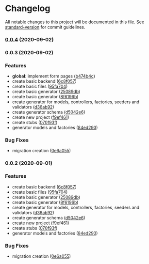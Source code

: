 # Changelog

All notable changes to this project will be documented in this file. See [standard-version](https://github.com/conventional-changelog/standard-version) for commit guidelines.

### [0.0.4](https://github.com/EmersonBraun/SommerFord/compare/v0.0.3...v0.0.4) (2020-09-02)

### 0.0.3 (2020-09-02)


### Features

* **global:** implement form pages ([b474b4c](https://github.com/EmersonBraun/SommerFord/commit/b474b4c9bb2cadef7c3df8cc5111c7c891e95bd5))
* create basic backend ([6c8f057](https://github.com/EmersonBraun/SommerFord/commit/6c8f057d1dabe5c03c46f734aa436027a170ba9d))
* create basic files ([95fa704](https://github.com/EmersonBraun/SommerFord/commit/95fa7041056235b427dcb48f2d1620e7b7ed75aa))
* create basic generator ([25089db](https://github.com/EmersonBraun/SommerFord/commit/25089db5bb93f45e85c81b674d16503702e8a67d))
* create basic generator ([8f6196b](https://github.com/EmersonBraun/SommerFord/commit/8f6196b92580bc4dbd6c2df7ac242ab5f5d45597))
* create generator for models, controllers, factories, seeders and validators ([d36ab92](https://github.com/EmersonBraun/SommerFord/commit/d36ab92912bbd0efba4f10b6e2eba6a586bb166d))
* create generator schema ([d5042e6](https://github.com/EmersonBraun/SommerFord/commit/d5042e68799bf52adbc9c98ef5bca75d442dcd7e))
* create new project ([f9ef461](https://github.com/EmersonBraun/SommerFord/commit/f9ef46139f9fac17b3e988a1e30df856db598002))
* create stubs ([070f93f](https://github.com/EmersonBraun/SommerFord/commit/070f93fe582ecd7248d48aa5c6007075c2492d6f))
* generator models and factories ([84ed293](https://github.com/EmersonBraun/SommerFord/commit/84ed293d8ed4c50b68d48153a97fff5ec963dc74))


### Bug Fixes

* migration creation ([0e6a055](https://github.com/EmersonBraun/SommerFord/commit/0e6a055d52784a9bf8963d48c5bbd6df8bb6312c))

### 0.0.2 (2020-09-01)


### Features

* create basic backend ([6c8f057](https://github.com/EmersonBraun/SommerFord/commit/6c8f057d1dabe5c03c46f734aa436027a170ba9d))
* create basic files ([95fa704](https://github.com/EmersonBraun/SommerFord/commit/95fa7041056235b427dcb48f2d1620e7b7ed75aa))
* create basic generator ([25089db](https://github.com/EmersonBraun/SommerFord/commit/25089db5bb93f45e85c81b674d16503702e8a67d))
* create basic generator ([8f6196b](https://github.com/EmersonBraun/SommerFord/commit/8f6196b92580bc4dbd6c2df7ac242ab5f5d45597))
* create generator for models, controllers, factories, seeders and validators ([d36ab92](https://github.com/EmersonBraun/SommerFord/commit/d36ab92912bbd0efba4f10b6e2eba6a586bb166d))
* create generator schema ([d5042e6](https://github.com/EmersonBraun/SommerFord/commit/d5042e68799bf52adbc9c98ef5bca75d442dcd7e))
* create new project ([f9ef461](https://github.com/EmersonBraun/SommerFord/commit/f9ef46139f9fac17b3e988a1e30df856db598002))
* create stubs ([070f93f](https://github.com/EmersonBraun/SommerFord/commit/070f93fe582ecd7248d48aa5c6007075c2492d6f))
* generator models and factories ([84ed293](https://github.com/EmersonBraun/SommerFord/commit/84ed293d8ed4c50b68d48153a97fff5ec963dc74))


### Bug Fixes

* migration creation ([0e6a055](https://github.com/EmersonBraun/SommerFord/commit/0e6a055d52784a9bf8963d48c5bbd6df8bb6312c))
